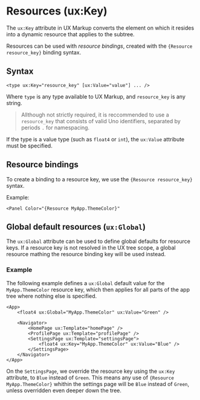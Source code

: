 # Resources (ux:Key)

The `ux:Key` attribute in UX Markup converts the element on which it resides into a dynamic resource that applies to the subtree.

Resources can be used with *resource bindings*, created with the `{Resource resource_key}` binding syntax.

## Syntax

	<type ux:Key="resource_key" [ux:Value="value"] ... />

Where `type` is any type available to UX Markup, and `resource_key` is any string. 

> Allthough not strictly required, it is reccommended to use a `resource_key` that consists of valid Uno identifiers, separated by periods `.` for namespacing.

If the type is a value type (such as `float4` or `int`), the `ux:Value` attribute must be specified.

## Resource bindings

To create a binding to a resource key, we use the `{Resource resource_key}` syntax.

Example:

	<Panel Color="{Resource MyApp.ThemeColor}"

## Global default resources (`ux:Global`)

The `ux:Global` attribute can be used to define global defaults for resource keys. If a resource key is not resolved in the UX tree scope, a global resource mathing the resource binding key will be used instead.

### Example 

The following example defines a `ux:Global` default value for the `MyApp.ThemeColor` resource key, which then applies for all parts of the app tree where nothing else is specified.

	<App>
		<float4 ux:Global="MyApp.ThemeColor" ux:Value="Green" />

		<Navigator>
			<HomePage ux:Template="homePage" />
			<ProfilePage ux:Template="profilePage" />
			<SettingsPage ux:Template="settingsPage">
				<float4 ux:Key="MyApp.ThemeColor" ux:Value="Blue" />
			</SettingsPage>
		</Navigator>
	</App>

On the `SettingsPage`, we override the resource key using the `ux:Key` attribute, to `Blue` instead of `Green`. This means any use of `{Resource MyApp.ThemeColor}` whithin the settings page will be `Blue` instead of `Green`, unless overridden even deeper down the tree.
